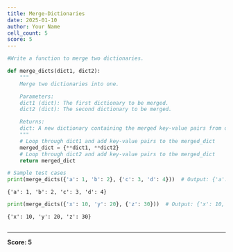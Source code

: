 ```yaml
---
title: Merge-Dictionaries
date: 2025-01-10
author: Your Name
cell_count: 5
score: 5
---
```


```python
#Write a function to merge two dictionaries.
```


```python
def merge_dicts(dict1, dict2):
    """
    Merge two dictionaries into one.

    Parameters:
    dict1 (dict): The first dictionary to be merged.
    dict2 (dict): The second dictionary to be merged.

    Returns:
    dict: A new dictionary containing the merged key-value pairs from dict1 and dict2.
    """
    # Loop through dict1 and add key-value pairs to the merged_dict
    merged_dict = {**dict1, **dict2}
    # Loop through dict2 and add key-value pairs to the merged_dict        
    return merged_dict
```


```python
# Sample test cases
print(merge_dicts({'a': 1, 'b': 2}, {'c': 3, 'd': 4}))  # Output: {'a': 1, 'b': 2, 'c': 3, 'd': 4}
```

    {'a': 1, 'b': 2, 'c': 3, 'd': 4}



```python
print(merge_dicts({'x': 10, 'y': 20}, {'z': 30}))  # Output: {'x': 10, 'y': 20, 'z': 30}
```

    {'x': 10, 'y': 20, 'z': 30}



```python

```


---
**Score: 5**
